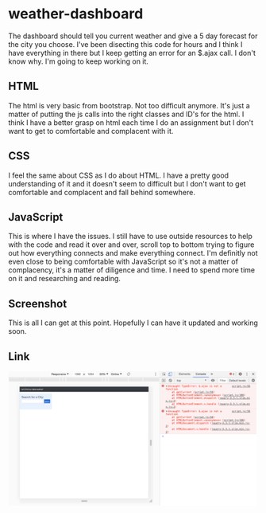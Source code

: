 # weather-dashboard
The dashboard should tell you current weather and give a 5 day forecast for the city you choose.  I've been disecting this code for hours and I think I have everything in there but I keep getting an error for an $.ajax call.  I don't know why.  I'm going to keep working on it.  
## HTML
The html is very basic from bootstrap.  Not too difficult anymore.  It's just a matter of putting the js calls into the right classes and ID's for the html.  I think I have a better grasp on html each time I do an assignment but I don't want to get to comfortable and complacent with it.  
## CSS
I feel the same about CSS as I do about HTML.  I have a pretty good understanding of it and it doesn't seem to difficult but I don't want to get comfortable and complacent and fall behind somewhere.
## JavaScript
This is where I have the issues.  I still have to use outside resources to help with the code and read it over and over, scroll top to bottom trying to figure out how everything connects and make everything connect.  I'm definitly not even close to being comfortable with JavaScript so it's not a matter of complacency, it's a matter of diligence and time.  I need to spend more time on it and researching and reading.
## Screenshot
This is all I can get at this point.  Hopefully I can have it updated and working soon.  
## Link


<img alt="weather-dashboard" src="assets/weather.jpeg" width="500">

